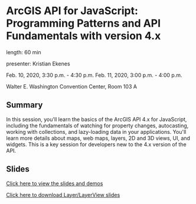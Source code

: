 # ArcGIS API for JavaScript: Programming Patterns and API Fundamentals with version 4.x

length: 60 min

presenter: Kristian Ekenes

Feb. 10, 2020, 3:30 p.m. - 4:30 p.m.
Feb. 11, 2020, 3:00 p.m. - 4:00 p.m.

Walter E. Washington Convention Center, Room 103 A

## Summary

In this session, you'll learn the basics of the ArcGIS API 4.x for JavaScript, including the fundamentals of watching for property changes, autocasting, working with collections, and lazy-loading data in your applications. You'll learn more details about maps, web maps, layers, 2D and 3D views, UI, and widgets. This is a key session for developers new to the 4.x version of the API.

## Slides

[Click here to view the slides and demos](https://ekenes.github.io/conferences/fed-2020/presentations/fundamentals/slides.md)

[Click here to download Layer/LayerView slides](https://github.com/ekenes/conferences/raw/master/fed-2020/presentations/fundamentals/slides.pptx)

